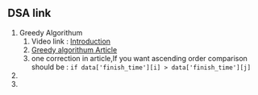 ## DSA link

1. Greedy Algorithum
    1. Video link : [Introduction](https://www.youtube.com/watch?v=ARvQcqJ_-NY&list=PLDN4rrl48XKpZkf03iYFl-O29szjTrs_O&index=40)
    2. [Greedy algorithum Article](https://www.freecodecamp.org/news/greedy-algorithms/)
    3. one correction in article,If you want ascending order comparison should be : `if data['finish_time'][i] > data['finish_time'][j]`
2. 
3. 
